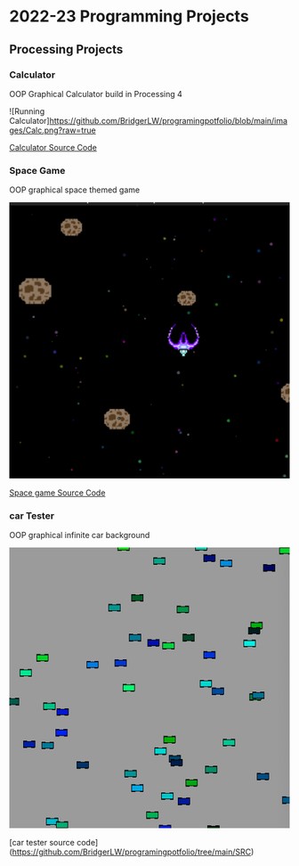 # 2022-23 Programming Projects

## Processing Projects

### Calculator

OOP Graphical Calculator build in Processing 4

![Running Calculator]https://github.com/BridgerLW/programingpotfolio/blob/main/images/Calc.png?raw=true

[Calculator Source Code](https://github.com/BridgerLW/programingpotfolio/tree/main/SRC/calc)

### Space Game

OOP graphical space themed game

![Running Space game](https://raw.githubusercontent.com/BridgerLW/programingpotfolio/f69dd169d201796f9fdfad6c3a0a97e88323a6b6/images/Spacegame.png)

[Space game Source Code](https://github.com/BridgerLW/programingpotfolio/blob/main/SRC/Spacegame)

### car Tester

OOP graphical infinite car background

![running car testser](https://github.com/BridgerLW/programingpotfolio/blob/main/images/cartester.png)

[car tester source code] (https://github.com/BridgerLW/programingpotfolio/tree/main/SRC)
